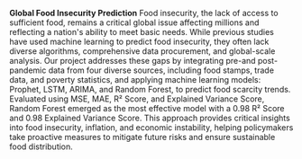 **Global Food Insecurity Prediction**
Food insecurity, the lack of access to sufficient food, remains a critical global issue affecting millions and reflecting a nation's ability to meet basic needs. While previous studies have used machine learning to predict food insecurity, they often lack diverse algorithms, comprehensive data procurement, and global-scale analysis. Our project addresses these gaps by integrating pre-and post-pandemic data from four diverse sources, including food stamps, trade data, and poverty statistics, and applying machine learning models: Prophet, LSTM, ARIMA, and Random Forest, to predict food scarcity trends. Evaluated using MSE, MAE, R² Score, and Explained Variance Score, Random Forest emerged as the most effective model with a 0.98 R² Score and 0.98 Explained Variance Score. This approach provides critical insights into food insecurity, inflation, and economic instability, helping policymakers take proactive measures to mitigate future risks and ensure sustainable food distribution.
